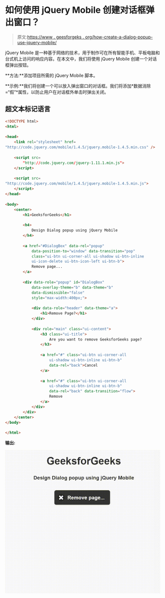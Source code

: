 # 如何使用 jQuery Mobile 创建对话框弹出窗口？

> 原文:[https://www . geesforgeks . org/how-create-a-dialog-popup-use-jquery-mobile/](https://www.geeksforgeeks.org/how-to-create-a-dialog-popup-using-jquery-mobile/)

jQuery Mobile 是一种基于网络的技术，用于制作可在所有智能手机、平板电脑和台式机上访问的响应内容。在本文中，我们将使用 jQuery Mobile 创建一个对话框弹出按钮。

**方法:**添加项目所需的 jQuery Mobile 脚本。

> <link rel="”stylesheet”" href="”http://code.jquery.com/mobile/1.4.5/jquery.mobile-1.4.5.min.css”">

**示例:**我们将创建一个可以放入弹出窗口的对话框。我们将添加*数据消除=“假”*属性，以防止用户在对话框外单击时弹出关闭。

## 超文本标记语言

```html
<!DOCTYPE html>
<html>

<head>
    <link rel="stylesheet" href=
"http://code.jquery.com/mobile/1.4.5/jquery.mobile-1.4.5.min.css" />

    <script src=
        "http://code.jquery.com/jquery-1.11.1.min.js">
    </script>

    <script src=
"http://code.jquery.com/mobile/1.4.5/jquery.mobile-1.4.5.min.js">
    </script>
</head>

<body>
    <center>
        <h1>GeeksforGeeks</h1>

        <h4>
            Design Dialog popup using jQuery Mobile
        </h4>

        <a href="#DialogBox" data-rel="popup" 
            data-position-to="window" data-transition="pop"
            class="ui-btn ui-corner-all ui-shadow ui-btn-inline 
            ui-icon-delete ui-btn-icon-left ui-btn-b">
            Remove page...
        </a>

        <div data-role="popup" id="DialogBox" 
            data-overlay-theme="b" data-theme="b" 
            data-dismissible="false"
            style="max-width:400px;">

            <div data-role="header" data-theme="a">
                <h1>Remove Page?</h1>
            </div>

            <div role="main" class="ui-content">
                <h3 class="ui-title">
                    Are you want to remove GeeksforGeeks page?
                </h3>

                <a href="#" class="ui-btn ui-corner-all 
                    ui-shadow ui-btn-inline ui-btn-b" 
                    data-rel="back">Cancel
                </a>

                <a href="#" class="ui-btn ui-corner-all 
                    ui-shadow ui-btn-inline ui-btn-b" 
                    data-rel="back" data-transition="flow">
                    Remove
                </a>
            </div>
        </div>
    </center>
</body>

</html>
```

**输出:**

![](img/1ae40f384b6fbe37a404f9dd15e1e524.png)